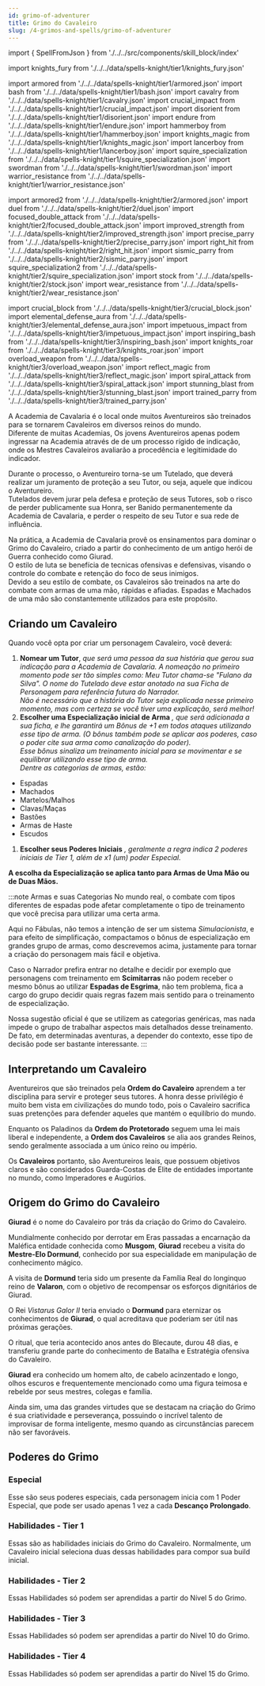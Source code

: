 ```yaml
---
id: grimo-of-adventurer
title: Grimo do Cavaleiro
slug: /4-grimos-and-spells/grimo-of-adventurer
---
```


import { SpellFromJson } from './../../src/components/skill_block/index'

import knights_fury from './../../data/spells-knight/tier1/knights_fury.json'

import armored from './../../data/spells-knight/tier1/armored.json'
import bash from './../../data/spells-knight/tier1/bash.json'
import cavalry from './../../data/spells-knight/tier1/cavalry.json'
import crucial_impact from './../../data/spells-knight/tier1/crucial_impact.json'
import disorient from './../../data/spells-knight/tier1/disorient.json'
import endure from './../../data/spells-knight/tier1/endure.json'
import hammerboy from './../../data/spells-knight/tier1/hammerboy.json'
import knights_magic from './../../data/spells-knight/tier1/knights_magic.json'
import lancerboy from './../../data/spells-knight/tier1/lancerboy.json'
import squire_specialization from './../../data/spells-knight/tier1/squire_specialization.json'
import swordman from './../../data/spells-knight/tier1/swordman.json'
import warrior_resistance from './../../data/spells-knight/tier1/warrior_resistance.json'

import armored2 from './../../data/spells-knight/tier2/armored.json'
import duel from './../../data/spells-knight/tier2/duel.json'
import focused_double_attack from './../../data/spells-knight/tier2/focused_double_attack.json'
import improved_strength from './../../data/spells-knight/tier2/improved_strength.json'
import precise_parry from './../../data/spells-knight/tier2/precise_parry.json'
import right_hit from './../../data/spells-knight/tier2/right_hit.json'
import sismic_parry from './../../data/spells-knight/tier2/sismic_parry.json'
import squire_specialization2 from './../../data/spells-knight/tier2/squire_specialization.json'
import stock from './../../data/spells-knight/tier2/stock.json'
import wear_resistance from './../../data/spells-knight/tier2/wear_resistance.json'

import crucial_block from './../../data/spells-knight/tier3/crucial_block.json'
import elemental_defense_aura from './../../data/spells-knight/tier3/elemental_defense_aura.json'
import impetuous_impact from './../../data/spells-knight/tier3/impetuous_impact.json'
import inspiring_bash from './../../data/spells-knight/tier3/inspiring_bash.json'
import knights_roar from './../../data/spells-knight/tier3/knights_roar.json'
import overload_weapon from './../../data/spells-knight/tier3/overload_weapon.json'
import reflect_magic from './../../data/spells-knight/tier3/reflect_magic.json'
import spiral_attack from './../../data/spells-knight/tier3/spiral_attack.json'
import stunning_blast from './../../data/spells-knight/tier3/stunning_blast.json'
import trained_parry from './../../data/spells-knight/tier3/trained_parry.json'

A Academia de Cavalaria é o local onde muitos Aventureiros são treinados para se tornarem Cavaleiros em diversos reinos do mundo.<br/>
Diferente de muitas Academias, Os jovens Aventureiros apenas podem ingressar na Academia através de de um processo rígido de indicação, onde os Mestres Cavaleiros avaliarão a procedência e legitimidade do indicador.

Durante o processo, o Aventureiro torna-se um Tutelado, que deverá realizar um juramento de proteção a seu Tutor, ou seja, aquele que indicou o Aventureiro.<br/>
Tutelados devem jurar pela defesa e proteção de seus Tutores, sob o risco de perder publicamente sua Honra, ser Banido permanentemente da Academia de Cavalaria, e perder o respeito de seu Tutor e sua rede de influência.

Na prática, a Academia de Cavalaria provê os ensinamentos para dominar o Grimo do Cavaleiro, criado a partir do conhecimento de um antigo herói de Guerra conhecido como Giurad.<br/>
O estilo de luta se benefícia de tecnicas ofensivas e defensivas, visando o controle do combate e retenção do foco de seus inimigos.<br/>
Devido a seu estilo de combate, os Cavaleiros são treinados na arte do combate com armas de uma mão, rápidas e afiadas. Espadas e Machados de uma mão são constantemente utilizados para este propósito.

## Criando um Cavaleiro

Quando você opta por criar um personagem Cavaleiro, você deverá:<br/>
1. **Nomear um Tutor**, *que será uma pessoa da sua história que gerou sua indicação para a Academia de Cavalaria. A nomeação no primeiro momento pode ser tão simples como: Meu Tutor chama-se "Fulano da Silva". O nome do Tutelado deve estar anotado na sua Ficha de Personagem para referência futura do Narrador.*<br/>
*Não é necessário que a história do Tutor seja explicada nesse primeiro momento, mas com certeza se você tiver uma explicação, será melhor!*<br/>
2. **Escolher uma Especialização inicial de Arma** *, que será adicionada a sua ficha, e lhe garantirá um Bônus de +1 em todos ataques utilizando esse tipo de arma. (O bônus também pode se aplicar aos poderes, caso o poder cite sua arma como canalização do poder).*<br/>
*Esse bônus sinaliza um treinamento inicial para se movimentar e se equilibrar utilizando esse tipo de arma.*<br/>
*Dentre as categorias de armas, estão:*
  - Espadas
  - Machados
  - Martelos/Malhos
  - Clavas/Maças
  - Bastões
  - Armas de Haste
  - Escudos

1. **Escolher seus Poderes Iniciais** *, geralmente a regra indica 2 poderes iniciais de Tier 1, além de x1 (um) poder Especial.*

**A escolha da Especialização se aplica tanto para Armas de Uma Mão ou de Duas Mãos.**

:::note Armas e suas Categorias
No mundo real, o combate com tipos diferentes de espadas pode afetar completamente o tipo de treinamento que você precisa para utilizar uma certa arma.

Aqui no Fábulas, não temos a intenção de ser um sistema *Simulacionista*, e para efeito de simplificação, compactamos o bônus de especialização em grandes grupo de armas, como descrevemos acima, justamente para tornar a criação do personagem mais fácil e objetiva.

Caso o Narrador prefira entrar no detalhe e decidir por exemplo que personagens com treinamento em **Scimitarras** não podem receber o mesmo bônus ao utilizar **Espadas de Esgrima**, não tem problema, fica a cargo do grupo decidir quais regras fazem mais sentido para o treinamento de especialização.

Nossa sugestão oficial é que se utilizem as categorias genéricas, mas nada impede o grupo de trabalhar aspectos mais detalhados desse treinamento.<br/>
De fato, em determinadas aventuras, a depender do contexto, esse tipo de decisão pode ser bastante interessante.
:::

## Interpretando um Cavaleiro

Aventureiros que são treinados pela **Ordem do Cavaleiro** aprendem a ter disciplina para servir e proteger seus tutores. A honra desse privilégio é muito bem vista em civilizações do mundo todo, pois o Cavaleiro sacrifica suas pretenções para defender aqueles que mantém o equilíbrio do mundo.

Enquanto os Paladinos da **Ordem do Protetorado** seguem uma lei mais liberal e independente, a **Ordem dos Cavaleiros** se alia aos grandes Reinos, sendo geralmente associada a um único reino ou império.

Os **Cavaleiros** portanto, são Aventureiros leais, que possuem objetivos claros e são considerados Guarda-Costas de Elite de entidades importante no mundo, como Imperadores e Augúrios.

## Origem do Grimo do Cavaleiro

**Giurad** é o nome do Cavaleiro por trás da criação do Grimo do Cavaleiro.

Mundialmente conhecido por derrotar em Eras passadas a encarnação da Maléfica entidade conhecida como **Musgom**, **Giurad** recebeu a visita do **Mestre-Elo Dormund**, conhecido por sua especialidade em manipulação de conhecimento mágico.

A visita de **Dormund** teria sido um presente da Família Real do longinquo reino de **Valaron**, com o objetivo de recompensar os esforços dignitários de Giurad.

O Rei *Vistarus Galor II* teria enviado o **Dormund** para eternizar os conhecimentos de **Giurad**, o qual acreditava que poderiam ser útil nas próximas gerações.

O ritual, que teria acontecido anos antes do Blecaute, durou 48 dias, e transferiu grande parte do conhecimento de Batalha e Estratégia ofensiva do Cavaleiro.

**Giurad** era conhecido um homem alto, de cabelo acinzentado e longo, olhos escuros e frequentemente mencionado como uma figura teimosa e rebelde por seus mestres, colegas e família.

Ainda sim, uma das grandes virtudes que se destacam na criação do Grimo é sua criatividade e perseverança, possuindo o incrível talento de improvisar de forma inteligente, mesmo quando as circunstâncias parecem não ser favoráveis.

## Poderes do Grimo

### Especial

Esse são seus poderes especiais, cada personagem inicia com 1 Poder Especial, que pode ser usado apenas 1 vez a cada **Descanço Prolongado**.

<SpellFromJson spellData={knights_fury} />

### Habilidades - Tier 1

Essas são as habilidades iniciais do Grimo do Cavaleiro. Normalmente, um Cavaleiro inicial seleciona duas dessas habilidades para compor sua build inicial.

<SpellFromJson spellData={armored} />
<SpellFromJson spellData={bash} />
<SpellFromJson spellData={cavalry} />
<SpellFromJson spellData={crucial_impact} />
<SpellFromJson spellData={disorient} />
<SpellFromJson spellData={endure} />
<SpellFromJson spellData={hammerboy} />
<SpellFromJson spellData={knights_magic} />
<SpellFromJson spellData={lancerboy} />
<SpellFromJson spellData={squire_specialization} />
<SpellFromJson spellData={swordman} />
<SpellFromJson spellData={warrior_resistance} />

### Habilidades - Tier 2

Essas Habilidades só podem ser aprendidas a partir do Nível 5 do Grimo.

<SpellFromJson spellData={armored2} />
<SpellFromJson spellData={duel} />
<SpellFromJson spellData={focused_double_attack} />
<SpellFromJson spellData={improved_strength} />
<SpellFromJson spellData={precise_parry} />
<SpellFromJson spellData={right_hit} />
<SpellFromJson spellData={sismic_parry} />
<SpellFromJson spellData={squire_specialization2} />
<SpellFromJson spellData={stock} />
<SpellFromJson spellData={wear_resistance} />

### Habilidades - Tier 3

Essas Habilidades só podem ser aprendidas a partir do Nível 10 do Grimo.

<SpellFromJson spellData={crucial_block} />
<SpellFromJson spellData={elemental_defense_aura} />
<SpellFromJson spellData={impetuous_impact} />
<SpellFromJson spellData={inspiring_bash} />
<SpellFromJson spellData={knights_roar} />
<SpellFromJson spellData={overload_weapon} />
<SpellFromJson spellData={reflect_magic} />
<SpellFromJson spellData={spiral_attack} />
<SpellFromJson spellData={stunning_blast} />
<SpellFromJson spellData={trained_parry} />

### Habilidades - Tier 4

Essas Habilidades só podem ser aprendidas a partir do Nível 15 do Grimo.

<SpellFromJson spellData={aurea_action} />
<SpellFromJson spellData={elemental_instance} />
<SpellFromJson spellData={epic_blow} />
<SpellFromJson spellData={etereal_cavalry} />
<SpellFromJson spellData={honor_instance} />
<SpellFromJson spellData={knights_shielding} />
<SpellFromJson spellData={lion_force} />
<SpellFromJson spellData={powerful_duel} />
<SpellFromJson spellData={reflex_master} />
<SpellFromJson spellData={shields_purge} />
